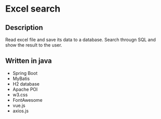 # Excel search

## Description
Read excel file and save its data to a database. Search througn SQL and show the result to the user.

## Written in java
* Spring Boot
* MyBatis
* H2 database
* Apache POI
* w3.css
* FontAwesome
* vue.js
* axios.js
